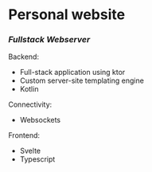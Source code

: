 # Personal website

### *Fullstack Webserver*

Backend:

* Full-stack application using ktor
* Custom server-site templating engine
* Kotlin

Connectivity:

* Websockets

Frontend:

* Svelte
* Typescript